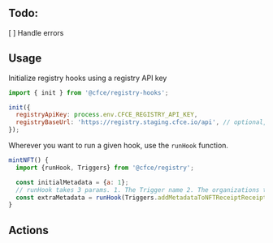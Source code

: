 ## Todo:

[ ] Handle errors

## Usage

Initialize registry hooks using a registry API key

```jsx
import { init } from '@cfce/registry-hooks';

init({
  registryApiKey: process.env.CFCE_REGISTRY_API_KEY,
  registryBaseUrl: 'https://registry.staging.cfce.io/api', // optional, for if you want to use the staging version, which you probably do
});
```

Wherever you want to run a given hook, use the `runHook` function.

```jsx
mintNFT() {
  import {runHook, Triggers} from '@cfce/registry';

  const initialMetadata = {a: 1};
  // runHook takes 3 params. 1. The Trigger name 2. The organizations to check and 3. Additional data that can be used by the the hook (currently just the below)
  const extraMetadata = runHook(Triggers.addMetadataToNFTReceiptReceipt, organizationId, {userId, walletId, organizationId}); // include metadata that might be used by the hooks.
}
```
## Actions
